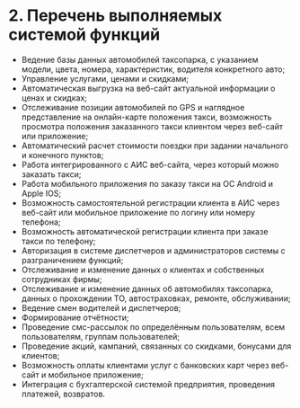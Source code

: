 # 2. Перечень выполняемых системой функций

- Ведение базы данных автомобилей таксопарка, с указанием модели, цвета, номера, характеристик, водителя конкретного авто;
- Управление услугами, ценами и скидками;
- Автоматическая выгрузка на веб-сайт актуальной информации о ценах и скидках;
- Отслеживание позиции автомобилей по GPS и наглядное представление на онлайн-карте положения такси, возможность просмотра положения заказанного такси клиентом через веб-сайт или приложение;
- Автоматический расчет стоимости поездки при задании начального и конечного пунктов;
- Работа интегрированного с АИС веб-сайта, через который можно заказать такси;
- Работа мобильного приложения по заказу такси на ОС Android и Apple IOS;
- Возможность самостоятельной регистрации клиента в АИС через веб-сайт или мобильное приложение по логину или номеру телефона;
- Возможность автоматической регистрации клиента при заказе такси по телефону;
- Авторизация в системе диспетчеров и администраторов системы с разграничением функций;
- Отслеживание и изменение данных о клиентах и собственных сотрудниках фирмы;
- Отслеживание и изменение данных об автомобилях таксопарка, данных о прохождении ТО, автостраховках, ремонте, обслуживании;
- Ведение смен водителей и диспетчеров;
- Формирование отчётности;
- Проведение смс-рассылок по определённым пользователям, всем пользователям, группам пользователей;
- Проведение акций, кампаний, связанных со скидками, бонусами для клиентов;
- Возможность оплаты клиентами услуг с банковских карт через веб-сайт и мобильное приложение;
- Интеграция с бухгалтерской системой предприятия, проведения платежей, возвратов.
